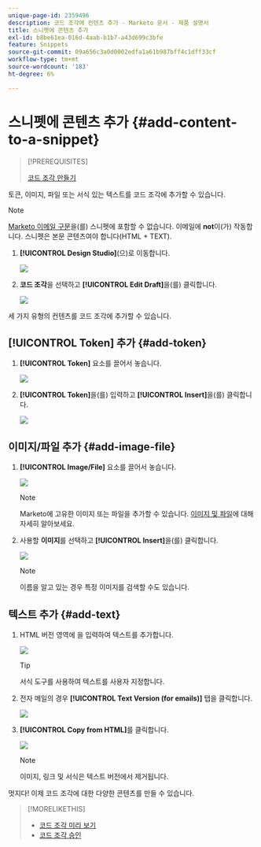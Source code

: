```yaml
---
unique-page-id: 2359496
description: 코드 조각에 컨텐츠 추가 - Marketo 문서 - 제품 설명서
title: 스니펫에 콘텐츠 추가
exl-id: b8be61ea-016d-4aab-b1b7-a43d699c3bfe
feature: Snippets
source-git-commit: 09a656c3a0d0002edfa1a61b987bff4c1dff33cf
workflow-type: tm+mt
source-wordcount: '183'
ht-degree: 6%

---
```


# 스니펫에 콘텐츠 추가 {#add-content-to-a-snippet}

>[!PREREQUISITES]
>
>[코드 조각 만들기](/help/marketo/product-docs/personalization/segmentation-and-snippets/snippets/create-a-snippet.md)

토큰, 이미지, 파일 또는 서식 있는 텍스트를 코드 조각에 추가할 수 있습니다.

>[!NOTE]
>
>[Marketo 이메일 구문](/help/marketo/product-docs/email-marketing/general/email-editor-2/email-template-syntax.md)을(를) 스니펫에 포함할 수 없습니다. 이메일에 **not**&#x200B;이(가) 작동합니다. 스니펫은 본문 콘텐츠여야 합니다(HTML + TEXT).

1. **[!UICONTROL Design Studio]**(으)로 이동합니다.

   ![](assets/designstudio-2.png)

1. **코드 조각**&#x200B;을 선택하고 **[!UICONTROL Edit Draft]**&#x200B;을(를) 클릭합니다.

   ![](assets/image2014-9-16-9-3a34-3a58.png)

세 가지 유형의 컨텐츠를 코드 조각에 추가할 수 있습니다.

## [!UICONTROL Token] 추가 {#add-token}

1. **[!UICONTROL Token]** 요소를 끌어서 놓습니다.

   ![](assets/image2014-9-16-9-3a35-3a8.png)

1. **[!UICONTROL Token]**&#x200B;을(를) 입력하고 **[!UICONTROL Insert]**&#x200B;을(를) 클릭합니다.

   ![](assets/image2014-9-16-9-3a35-3a16.png)

## 이미지/파일 추가 {#add-image-file}

1. **[!UICONTROL Image/File]** 요소를 끌어서 놓습니다.

   ![](assets/image2014-9-16-9-3a35-3a25.png)

   >[!NOTE]
   >
   >Marketo에 고유한 이미지 또는 파일을 추가할 수 있습니다. [이미지 및 파일](/help/marketo/product-docs/demand-generation/images-and-files/add-images-and-files-to-marketo.md)에 대해 자세히 알아보세요.

1. 사용할 **이미지**&#x200B;를 선택하고 **[!UICONTROL Insert]**&#x200B;을(를) 클릭합니다.

   ![](assets/image2014-9-16-9-3a35-3a33.png)

   >[!NOTE]
   >
   >이름을 알고 있는 경우 특정 이미지를 검색할 수도 있습니다.

## 텍스트 추가 {#add-text}

1. HTML 버전 영역에 을 입력하여 텍스트를 추가합니다.

   ![](assets/image2014-9-16-9-3a35-3a43.png)

   >[!TIP]
   >
   >서식 도구를 사용하여 텍스트를 사용자 지정합니다.

1. 전자 메일의 경우 **[!UICONTROL Text Version (for emails)]** 탭을 클릭합니다.

   ![](assets/image2014-9-16-9-3a35-3a51.png)

1. **[!UICONTROL Copy from HTML]**&#x200B;를 클릭합니다.

   ![](assets/image2014-9-16-9-3a35-3a59.png)

   >[!NOTE]
   >
   >이미지, 링크 및 서식은 텍스트 버전에서 제거됩니다.

멋지다! 이제 코드 조각에 대한 다양한 콘텐츠를 만들 수 있습니다.

>[!MORELIKETHIS]
>
>* [코드 조각 미리 보기](/help/marketo/product-docs/personalization/segmentation-and-snippets/snippets/preview-a-snippet.md)
>* [코드 조각 승인](/help/marketo/product-docs/personalization/segmentation-and-snippets/snippets/approve-a-snippet.md)
